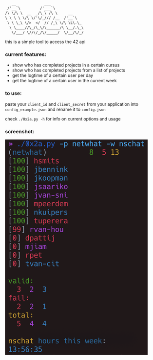 ```
   __             ___
 /'__`\         /'___`\
/\ \/\ \  __  _/\_\ /\ \     __
\ \ \ \ \/\ \/'\/_/// /__  /'__`\
 \ \ \_\ \/>  </  // /_\ \/\ \L\.\_
  \ \____//\_/\_\/\______/\ \__/.\_\
   \/___/ \//\/_/\/_____/  \/__/\/_/
```

this is a simple tool to access the 42 api

### current features:

- show who has completed projects in a certain cursus
- show who has completed projects from a list of projects
- get the logtime of a certain user per day
- get the logtime of a certain user in the current week

### to use:

paste your `client_id` and `client_secret` from your application into
`config_example.json` and rename it to `config.json`

check `./0x2a.py -h` for info on current options and usage

### screenshot:

![Screenshot of 0x2a in use](screenshot.png?raw=true "Screenshot")
